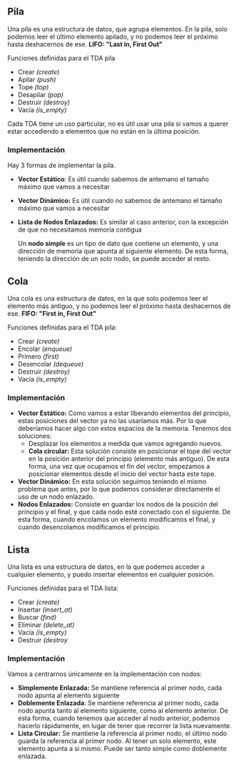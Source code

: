 ## Pila

Una pila es una estructura de datos, que agrupa elementos. En la pila, solo podemos leer el último elemento apilado, y no podemos leer el próximo hasta deshacernos de ese. **LIFO: "Last in, First Out"**

Funciones definidas para el TDA pila

- Crear *(create)*
- Apilar *(push)*
- Tope *(top)*
- Desapilar *(pop)*
- Destruir *(destroy)*
- Vacía *(is_empty)*

Cada TDA tiene un uso particular, no es útil usar una pila si vamos a querer estar accediendo a elementos que no están en la última posición.

### Implementación

Hay 3 formas de implementar la pila.

- **Vector Estático**: Es útil cuando sabemos de antemano el tamaño máximo que vamos a necesitar
- **Vector Dinámico:** Es útil cuando no sabemos de antemano el tamaño máximo que vamos a necesitar
- **Lista de Nodos Enlazados:** Es similar al caso anterior, con la excepción de que no necesitamos memoria contigua

	Un **nodo simple** es un tipo de dato que contiene un elemento, y una dirección de memoria que apunta al siguiente elemento. De esta forma, teniendo la dirección de un solo nodo, se puede acceder al resto.

## Cola

Una cola es una estructura de datos, en la que solo podemos leer el elemento más antiguo, y no podemos leer el próximo hasta deshacernos de ese. **FIFO: "First in, First Out"**

Funciones definidas para el TDA pila:

- Crear *(create)*
- Encolar *(enqueue)*
- Primero *(first)*
- Desencolar *(dequeue)*
- Destruir *(destroy)*
- Vacía *(is_empty)*

### Implementación

- **Vector Estático:** Como vamos a estar liberando elementos del principio, estas posiciones del vector ya no las usaríamos más. Por lo que deberíamos hacer algo con estos espacios de la memoria. Tenemos dos soluciones:
	- Desplazar los elementos a medida que vamos agregando nuevos.
	- **Cola circular:** Esta solución consiste en posicionar el tope del vector en la posición anterior del principio (elemento más antiguo). De esta forma, una vez que ocupamos el fin del vector, empezamos a posicionar elementos desde el inicio del vector hasta este tope.
- **Vector Dinámico:** En esta solución seguimos teniendo el mismo problema que antes, por lo que podemos considerar directamente el uso de un nodo enlazado.
- **Nodos Enlazados:** Consiste en guardar los nodos de la posición del principio y el final, y que cada nodo esté conectado con el siguiente. De esta forma, cuando encolamos un elemento modificamos el final, y cuando desencolamos modificamos el principio.

## Lista

Una lista es una estructura de datos, en la que podemos acceder a cualquier elemento, y puedo insertar elementos en cualquier posición.

Funciones definidas para el TDA lista:

- Crear *(create)*
- Insertar *(insert_at)*
- Buscar *(find)*
- Eliminar *(delete_at)*
- Vacía *(is_empty)*
- Destruir *(destroy*

### Implementación

Vamos a centrarnos únicamente en la implementación con nodos:

- **Simplemente Enlazada:** Se mantiene referencia al primer nodo, cada nodo apunta al elemento siguiente
- **Doblemente Enlazada**: Se mantiene referencia al primer nodo, cada nodo apunta tanto al elemento siguiente, como al elemento anterior. De esta forma, cuando tenemos que acceder al nodo anterior, podemos hacerlo rápidamente, en lugar de tener que recorrer la lista nuevamente.
- **Lista Circular:** Se mantiene la referencia al primer nodo, el último nodo guarda la referencia al primer nodo. Al tener un solo elemento, este elemento apunta a sí mismo. Puede ser tanto simple como doblemente enlazada.

